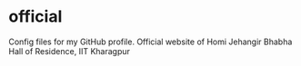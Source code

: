 # official
Config files for my GitHub profile.
Official website of Homi Jehangir Bhabha Hall of Residence, IIT Kharagpur
